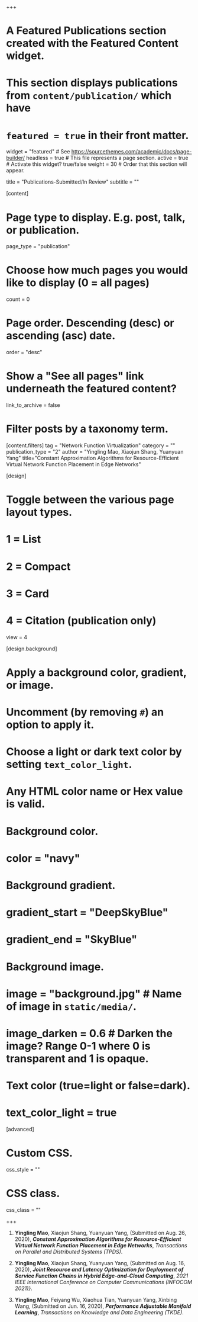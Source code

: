 +++
# A Featured Publications section created with the Featured Content widget.
# This section displays publications from `content/publication/` which have
# `featured = true` in their front matter.

widget = "featured"  # See https://sourcethemes.com/academic/docs/page-builder/
headless = true  # This file represents a page section.
active = true  # Activate this widget? true/false
weight = 30  # Order that this section will appear.

title = "Publications-Submitted/In Review"
subtitle = ""

[content]
  # Page type to display. E.g. post, talk, or publication.
  page_type = "publication"
  
  # Choose how much pages you would like to display (0 = all pages)
  count = 0

  # Page order. Descending (desc) or ascending (asc) date.
  order = "desc"

  # Show a "See all pages" link underneath the featured content?
  link_to_archive = false

  # Filter posts by a taxonomy term.
 [content.filters]
    tag = "Network Function Virtualization"
    category = ""
    publication_type = "2"
    author = "Yingling Mao, Xiaojun Shang, Yuanyuan Yang"
    title="Constant Approximation Algorithms for Resource-Efficient Virtual Network Function Placement in Edge Networks" 

 
  
[design]
  # Toggle between the various page layout types.
  #   1 = List
  #   2 = Compact
  #   3 = Card
  #   4 = Citation (publication only)
  view = 4
  
[design.background]
  # Apply a background color, gradient, or image.
  #   Uncomment (by removing `#`) an option to apply it.
  #   Choose a light or dark text color by setting `text_color_light`.
  #   Any HTML color name or Hex value is valid.
  
  # Background color.
  # color = "navy"
  
  # Background gradient.
  # gradient_start = "DeepSkyBlue"
  # gradient_end = "SkyBlue"
  
  # Background image.
  # image = "background.jpg"  # Name of image in `static/media/`.
  # image_darken = 0.6  # Darken the image? Range 0-1 where 0 is transparent and 1 is opaque.

  # Text color (true=light or false=dark).
  # text_color_light = true  
  
[advanced]
 # Custom CSS. 
 css_style = ""
 
 # CSS class.
 css_class = ""
 
+++

1. **Yingling Mao**, Xiaojun Shang, Yuanyuan Yang, (Submitted on Aug. 26, 2020), ***Constant Approximation Algorithms for Resource-Efficient Virtual Network Function Placement in Edge Networks***, _Transactions on Parallel and Distributed Systems (TPDS)_. 

2. **Yingling Mao**, Xiaojun Shang, Yuanyuan Yang, (Submitted on Aug. 16, 2020), ***Joint Resource and Latency Optimization for Deployment of Service Function Chains in Hybrid Edge-and-Cloud Computing***, _2021 IEEE International Conference on Computer Communications (INFOCOM 2021)}_.

3. **Yingling Mao**, Feiyang Wu, Xiaohua Tian, Yuanyuan Yang, Xinbing Wang, (Submitted on Jun. 16, 2020), ***Performance Adjustable Manifold Learning***, _Transactions on Knowledge and Data Engineering (TKDE)_.

